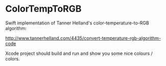 # ColorTempToRGB
Swift implementation of Tanner Helland's color-temperature-to-RGB algorithm:

http://www.tannerhelland.com/4435/convert-temperature-rgb-algorithm-code

Xcode project should build and run and show you some nice colours / colors.

